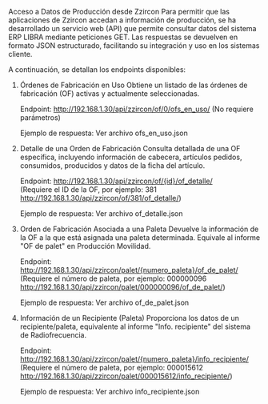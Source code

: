 Acceso a Datos de Producción desde Zzircon
Para permitir que las aplicaciones de Zzircon accedan a información de producción, se ha desarrollado un servicio web (API) que permite consultar datos del sistema ERP LIBRA mediante peticiones GET. Las respuestas se devuelven en formato JSON estructurado, facilitando su integración y uso en los sistemas cliente.

A continuación, se detallan los endpoints disponibles:


1. Órdenes de Fabricación en Uso
    Obtiene un listado de las órdenes de fabricación (OF) activas y actualmente seleccionadas.

    Endpoint:
    http://192.168.1.30/api/zzircon/of/0/ofs_en_uso/
    (No requiere parámetros)

    Ejemplo de respuesta: Ver archivo ofs_en_uso.json


2. Detalle de una Orden de Fabricación
    Consulta detallada de una OF específica, incluyendo información de cabecera, artículos pedidos, consumidos, producidos y datos de la ficha del artículo.

    Endpoint:
    http://192.168.1.30/api/zzircon/of/{id}/of_detalle/     
    (Requiere el ID de la OF, por ejemplo: 381 http://192.168.1.30/api/zzircon/of/381/of_detalle/) 

    Ejemplo de respuesta: Ver archivo of_detalle.json


3. Orden de Fabricación Asociada a una Paleta
    Devuelve la información de la OF a la que está asignada una paleta determinada. Equivale al informe "OF de palet" en Producción Movilidad.

    Endpoint:
    http://192.168.1.30/api/zzircon/palet/{numero_paleta}/of_de_palet/
    (Requiere el número de paleta, por ejemplo: 000000096 http://192.168.1.30/api/zzircon/palet/000000096/of_de_palet/)

    Ejemplo de respuesta: Ver archivo of_de_palet.json


4. Información de un Recipiente (Paleta)
    Proporciona los datos de un recipiente/paleta, equivalente al informe "Info. recipiente" del sistema de Radiofrecuencia.

    Endpoint:
    http://192.168.1.30/api/zzircon/palet/{numero_paleta}/info_recipiente/
    (Requiere el número de paleta, por ejemplo: 000015612 http://192.168.1.30/api/zzircon/palet/000015612/info_recipiente/)

    Ejemplo de respuesta: Ver archivo info_recipiente.json